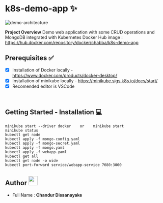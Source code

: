 # k8s-demo-app ✨

![demo-architecture](demo-architecture.png)

**Project Overview**
Demo web application with some CRUD operations and MongoDB integrated with Kubernetes
Docker Hub image : https://hub.docker.com/repository/docker/chabba/k8s-demo-app

## Prerequisites :white_check_mark:
- [x] Installation of Docker locally - https://www.docker.com/products/docker-desktop/
- [x] Installation of minikube locally - https://minikube.sigs.k8s.io/docs/start/
- [x] Recomended editor is VSCode
 <br/>

## Getting Started - Installation :computer:
```
minikube start --driver docker    or    minikube start
minikube status
kubectl get node
kubectl apply -f mongo-config.yaml   
kubectl apply -f mongo-secret.yaml    
kubectl apply -f mongo.yaml 
kubectl apply -f webapp.yaml      
kubectl get all
kubectl get node -o wide
kubectl port-forward service/webapp-service 7080:3000
```

## Author <img src="https://raw.githubusercontent.com/MartinHeinz/MartinHeinz/master/wave.gif" style="max-width:100%;" width="30px">
- Full Name : **Chandur Dissanayake**
